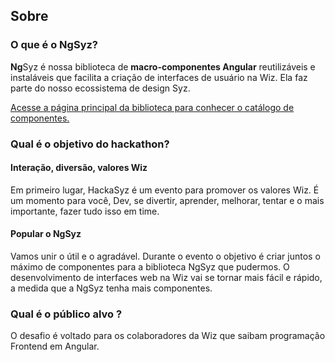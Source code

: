 ## Sobre

### O que é o NgSyz?

**Ng**Syz é nossa biblioteca de **macro-componentes Angular** reutilizáveis e instaláveis que facilita a criação de interfaces de usuário na Wiz. Ela faz parte do nosso ecossistema de design Syz.

[Acesse a página principal da biblioteca para conhecer o catálogo de componentes.](https://ng-syz.wizsolucoes.com.br/)


### Qual é o objetivo do hackathon?

#### Interação, diversão, valores Wiz
Em primeiro lugar, HackaSyz é um evento para promover os valores Wiz. É um momento para você, Dev, se divertir, aprender, melhorar, tentar e o mais importante, fazer tudo isso em time.

#### Popular o NgSyz
Vamos unir o útil e o agradável. Durante o evento o objetivo é criar juntos o máximo de componentes para a biblioteca NgSyz que pudermos. O desenvolvimento de interfaces web na Wiz vai se tornar mais fácil e rápido, a medida que a NgSyz tenha mais componentes.

### Qual é o público alvo ?
O desafio é voltado para os colaboradores da Wiz que saibam programação Frontend em Angular.
